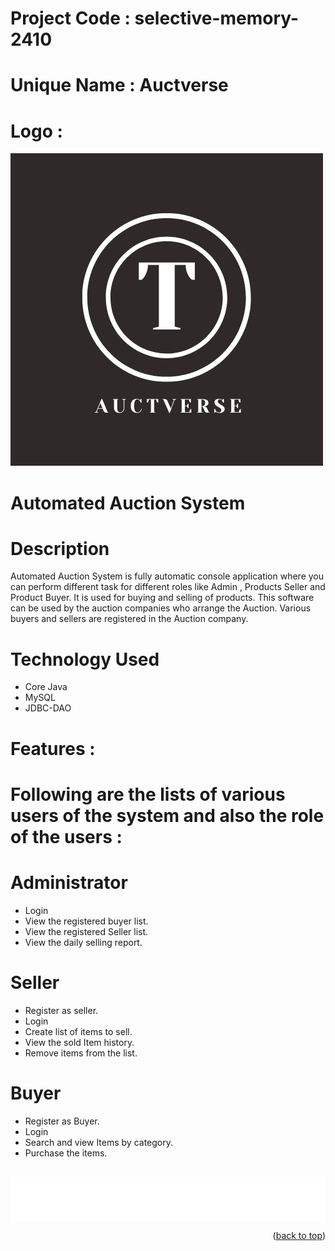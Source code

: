 <a name="readme-top"></a>

# Project Code : selective-memory-2410
# Unique Name : Auctverse
# Logo : 

![App Screenshot](https://github.com/IInnffiinniittyy/AutomatedAuctionSystem/blob/main/AutomatedAuctionSystem/AUCTVERSE-LOGO.png)

# Automated Auction System

# Description
Automated Auction System is fully automatic console application where you can perform different task for different roles like Admin , Products Seller and Product Buyer. It is used for buying and selling of products. This software can be used by the auction companies who arrange the Auction. Various buyers and sellers are registered in the Auction company. 

# Technology Used
- Core Java
- MySQL 
- JDBC-DAO

# Features :
# Following are the lists of various users of the system and also the role of the users :

# Administrator
- Login
- View the registered buyer list.
- View the registered Seller list.
- View the daily selling report.

# Seller
- Register as seller.
- Login
- Create list of items to sell.
- View the sold Item history.
- Remove items from the list.

# Buyer
- Register as Buyer.
- Login
- Search and view Items by category.
- Purchase the items.

<code>
<a target="_blank" rel="noopener noreferrer" href="https://github.com/Kushal997-das/Kushal997-das/blob/master/Profile%20generator/marquee.svg"><img align="center" height="70" alt="Thanks" width="100%" src="https://github.com/Kushal997-das/Kushal997-das/raw/master/Profile%20generator/marquee.svg" style="max-width: 100%;"></a>
</code>

<p align="right">(<a href="#readme-top">back to top</a>)</p>
